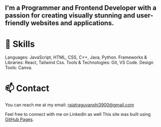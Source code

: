 ## I'm a Programmer and Frontend Developer with a passion for creating visually stunning and user-friendly websites and applications.

# 🔭 Skills
Languages: JavaScript, HTML, CSS, C++, Java, Python.
Frameworks & Libraries: React, Tailwind Css.
Tools & Technologies: Git, VS Code.
Design Tools: Canva.

# 📫 Contact
You can reach me at my email: rajatraguvanshi3900@gmail.com

Feel free to connect with me on LinkedIn as well This site was built using [GitHub Pages](https://pages.github.com/).
